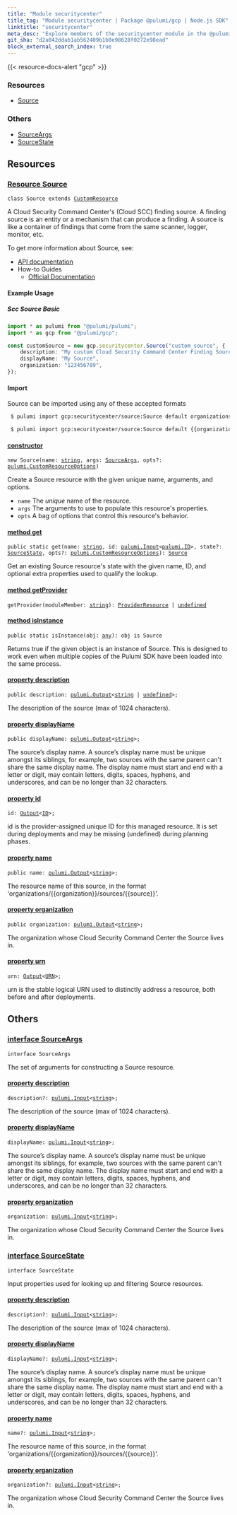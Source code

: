```yaml
---
title: "Module securitycenter"
title_tag: "Module securitycenter | Package @pulumi/gcp | Node.js SDK"
linktitle: "securitycenter"
meta_desc: "Explore members of the securitycenter module in the @pulumi/gcp package."
git_sha: "d2a042ddab1ab562409b1b0e98628f0272e98ead"
block_external_search_index: true
---
```


<!-- WARNING: this page was generated by a tool. Do not edit it by hand. -->
<!-- To change it, please see https://github.com/pulumi/docs/tree/master/tools/tscdocgen. -->

{{< resource-docs-alert "gcp" >}}




<h3>Resources</h3>
<ul class="api">
    <li><a href="#Source"><span class="symbol resource"></span>Source</a></li>
</ul>


<h3>Others</h3>
<ul class="api">
    <li><a href="#SourceArgs"><span class="symbol api"></span>SourceArgs</a></li>
    <li><a href="#SourceState"><span class="symbol api"></span>SourceState</a></li>
</ul>


<h2 id="resources">Resources</h2>
<h3 class="pdoc-module-header" id="Source" data-link-title="Source">
    <a href="https://github.com/pulumi/pulumi-gcp/blob/d2a042ddab1ab562409b1b0e98628f0272e98ead/sdk/nodejs/securitycenter/source.ts#L45">
        Resource <strong>Source</strong>
    </a>
</h3>

<pre class="highlight"><code><span class='kr'>class</span> <span class='nx'>Source</span> <span class='kr'>extends</span> <a href='/docs/reference/pkg/nodejs/pulumi/pulumi/#CustomResource'>CustomResource</a></code></pre>

A Cloud Security Command Center's (Cloud SCC) finding source. A finding
source is an entity or a mechanism that can produce a finding. A source is
like a container of findings that come from the same scanner, logger,
monitor, etc.

To get more information about Source, see:

* [API documentation](https://cloud.google.com/security-command-center/docs/reference/rest/v1beta1/organizations.sources)
* How-to Guides
    * [Official Documentation](https://cloud.google.com/binary-authorization/)

#### Example Usage
##### Scc Source Basic

```typescript
import * as pulumi from "@pulumi/pulumi";
import * as gcp from "@pulumi/gcp";

const customSource = new gcp.securitycenter.Source("custom_source", {
    description: "My custom Cloud Security Command Center Finding Source",
    displayName: "My Source",
    organization: "123456789",
});
```

#### Import

Source can be imported using any of these accepted formats

```sh
 $ pulumi import gcp:securitycenter/source:Source default organizations/{{organization}}/sources/{{name}}
```

```sh
 $ pulumi import gcp:securitycenter/source:Source default {{organization}}/{{name}}
```

<h4 class="pdoc-member-header" id="Source-constructor">
<a class="pdoc-child-name" href="https://github.com/pulumi/pulumi-gcp/blob/d2a042ddab1ab562409b1b0e98628f0272e98ead/sdk/nodejs/securitycenter/source.ts#L93"> <b>constructor</b></a>
</h4>


<pre class="highlight"><code><span class='kd'></span><span class='kd'>new</span> Source(name: <span class='kd'><a href='https://developer.mozilla.org/en-US/docs/Web/JavaScript/Reference/Global_Objects/String'>string</a></span>, args: <a href='#SourceArgs'>SourceArgs</a>, opts?: <a href='/docs/reference/pkg/nodejs/pulumi/pulumi/#CustomResourceOptions'>pulumi.CustomResourceOptions</a>)</code></pre>


Create a Source resource with the given unique name, arguments, and options.

* `name` The _unique_ name of the resource.
* `args` The arguments to use to populate this resource&#39;s properties.
* `opts` A bag of options that control this resource&#39;s behavior.

<h4 class="pdoc-member-header" id="Source-get">
<a class="pdoc-child-name" href="https://github.com/pulumi/pulumi-gcp/blob/d2a042ddab1ab562409b1b0e98628f0272e98ead/sdk/nodejs/securitycenter/source.ts#L55">method <b>get</b></a>
</h4>


<pre class="highlight"><code><span class='kd'>public static </span>get(name: <span class='kd'><a href='https://developer.mozilla.org/en-US/docs/Web/JavaScript/Reference/Global_Objects/String'>string</a></span>, id: <a href='/docs/reference/pkg/nodejs/pulumi/pulumi/#Input'>pulumi.Input</a>&lt;<a href='/docs/reference/pkg/nodejs/pulumi/pulumi/#ID'>pulumi.ID</a>&gt;, state?: <a href='#SourceState'>SourceState</a>, opts?: <a href='/docs/reference/pkg/nodejs/pulumi/pulumi/#CustomResourceOptions'>pulumi.CustomResourceOptions</a>): <a href='#Source'>Source</a></code></pre>


Get an existing Source resource's state with the given name, ID, and optional extra
properties used to qualify the lookup.

<h4 class="pdoc-member-header" id="Source-getProvider">
<a class="pdoc-child-name" href="https://github.com/pulumi/pulumi-gcp/blob/d2a042ddab1ab562409b1b0e98628f0272e98ead/sdk/nodejs/securitycenter/source.ts#L45">method <b>getProvider</b></a>
</h4>


<pre class="highlight"><code><span class='kd'></span>getProvider(moduleMember: <span class='kd'><a href='https://developer.mozilla.org/en-US/docs/Web/JavaScript/Reference/Global_Objects/String'>string</a></span>): <a href='/docs/reference/pkg/nodejs/pulumi/pulumi/#ProviderResource'>ProviderResource</a> | <span class='kd'><a href='https://developer.mozilla.org/en-US/docs/Web/JavaScript/Reference/Global_Objects/undefined'>undefined</a></span></code></pre>

<h4 class="pdoc-member-header" id="Source-isInstance">
<a class="pdoc-child-name" href="https://github.com/pulumi/pulumi-gcp/blob/d2a042ddab1ab562409b1b0e98628f0272e98ead/sdk/nodejs/securitycenter/source.ts#L66">method <b>isInstance</b></a>
</h4>


<pre class="highlight"><code><span class='kd'>public static </span>isInstance(obj: <span class='kd'><a href='https://www.typescriptlang.org/docs/handbook/basic-types.html#any'>any</a></span>): obj is Source</code></pre>


Returns true if the given object is an instance of Source.  This is designed to work even
when multiple copies of the Pulumi SDK have been loaded into the same process.

<h4 class="pdoc-member-header" id="Source-description">
<a class="pdoc-child-name" href="https://github.com/pulumi/pulumi-gcp/blob/d2a042ddab1ab562409b1b0e98628f0272e98ead/sdk/nodejs/securitycenter/source.ts#L76">property <b>description</b></a>
</h4>

<pre class="highlight"><code><span class='kd'>public </span>description: <a href='/docs/reference/pkg/nodejs/pulumi/pulumi/#Output'>pulumi.Output</a>&lt;<span class='kd'><a href='https://developer.mozilla.org/en-US/docs/Web/JavaScript/Reference/Global_Objects/String'>string</a></span> | <span class='kd'><a href='https://developer.mozilla.org/en-US/docs/Web/JavaScript/Reference/Global_Objects/undefined'>undefined</a></span>&gt;;</code></pre>

The description of the source (max of 1024 characters).

<h4 class="pdoc-member-header" id="Source-displayName">
<a class="pdoc-child-name" href="https://github.com/pulumi/pulumi-gcp/blob/d2a042ddab1ab562409b1b0e98628f0272e98ead/sdk/nodejs/securitycenter/source.ts#L84">property <b>displayName</b></a>
</h4>

<pre class="highlight"><code><span class='kd'>public </span>displayName: <a href='/docs/reference/pkg/nodejs/pulumi/pulumi/#Output'>pulumi.Output</a>&lt;<span class='kd'><a href='https://developer.mozilla.org/en-US/docs/Web/JavaScript/Reference/Global_Objects/String'>string</a></span>&gt;;</code></pre>

The source’s display name. A source’s display name must be unique
amongst its siblings, for example, two sources with the same parent
can't share the same display name. The display name must start and end
with a letter or digit, may contain letters, digits, spaces, hyphens,
and underscores, and can be no longer than 32 characters.

<h4 class="pdoc-member-header" id="Source-id">
<a class="pdoc-child-name" href="https://github.com/pulumi/pulumi-gcp/blob/d2a042ddab1ab562409b1b0e98628f0272e98ead/sdk/nodejs/securitycenter/source.ts#L45">property <b>id</b></a>
</h4>

<pre class="highlight"><code><span class='kd'></span>id: <a href='/docs/reference/pkg/nodejs/pulumi/pulumi/#Output'>Output</a>&lt;<a href='/docs/reference/pkg/nodejs/pulumi/pulumi/#ID'>ID</a>&gt;;</code></pre>

id is the provider-assigned unique ID for this managed resource.  It is set during
deployments and may be missing (undefined) during planning phases.

<h4 class="pdoc-member-header" id="Source-name">
<a class="pdoc-child-name" href="https://github.com/pulumi/pulumi-gcp/blob/d2a042ddab1ab562409b1b0e98628f0272e98ead/sdk/nodejs/securitycenter/source.ts#L88">property <b>name</b></a>
</h4>

<pre class="highlight"><code><span class='kd'>public </span>name: <a href='/docs/reference/pkg/nodejs/pulumi/pulumi/#Output'>pulumi.Output</a>&lt;<span class='kd'><a href='https://developer.mozilla.org/en-US/docs/Web/JavaScript/Reference/Global_Objects/String'>string</a></span>&gt;;</code></pre>

The resource name of this source, in the format 'organizations/{{organization}}/sources/{{source}}'.

<h4 class="pdoc-member-header" id="Source-organization">
<a class="pdoc-child-name" href="https://github.com/pulumi/pulumi-gcp/blob/d2a042ddab1ab562409b1b0e98628f0272e98ead/sdk/nodejs/securitycenter/source.ts#L93">property <b>organization</b></a>
</h4>

<pre class="highlight"><code><span class='kd'>public </span>organization: <a href='/docs/reference/pkg/nodejs/pulumi/pulumi/#Output'>pulumi.Output</a>&lt;<span class='kd'><a href='https://developer.mozilla.org/en-US/docs/Web/JavaScript/Reference/Global_Objects/String'>string</a></span>&gt;;</code></pre>

The organization whose Cloud Security Command Center the Source
lives in.

<h4 class="pdoc-member-header" id="Source-urn">
<a class="pdoc-child-name" href="https://github.com/pulumi/pulumi-gcp/blob/d2a042ddab1ab562409b1b0e98628f0272e98ead/sdk/nodejs/securitycenter/source.ts#L45">property <b>urn</b></a>
</h4>

<pre class="highlight"><code><span class='kd'></span>urn: <a href='/docs/reference/pkg/nodejs/pulumi/pulumi/#Output'>Output</a>&lt;<a href='/docs/reference/pkg/nodejs/pulumi/pulumi/#URN'>URN</a>&gt;;</code></pre>

urn is the stable logical URN used to distinctly address a resource, both before and after
deployments.



<h2 id="apis">Others</h2>
<h3 class="pdoc-module-header" id="SourceArgs" data-link-title="SourceArgs">
    <a href="https://github.com/pulumi/pulumi-gcp/blob/d2a042ddab1ab562409b1b0e98628f0272e98ead/sdk/nodejs/securitycenter/source.ts#L165">
        interface <strong>SourceArgs</strong>
    </a>
</h3>

<pre class="highlight"><code><span class='kr'>interface</span> <span class='nx'>SourceArgs</span></code></pre>

The set of arguments for constructing a Source resource.

<h4 class="pdoc-member-header" id="SourceArgs-description">
<a class="pdoc-child-name" href="https://github.com/pulumi/pulumi-gcp/blob/d2a042ddab1ab562409b1b0e98628f0272e98ead/sdk/nodejs/securitycenter/source.ts#L169">property <b>description</b></a>
</h4>

<pre class="highlight"><code><span class='kd'></span>description?: <a href='/docs/reference/pkg/nodejs/pulumi/pulumi/#Input'>pulumi.Input</a>&lt;<span class='kd'><a href='https://developer.mozilla.org/en-US/docs/Web/JavaScript/Reference/Global_Objects/String'>string</a></span>&gt;;</code></pre>

The description of the source (max of 1024 characters).

<h4 class="pdoc-member-header" id="SourceArgs-displayName">
<a class="pdoc-child-name" href="https://github.com/pulumi/pulumi-gcp/blob/d2a042ddab1ab562409b1b0e98628f0272e98ead/sdk/nodejs/securitycenter/source.ts#L177">property <b>displayName</b></a>
</h4>

<pre class="highlight"><code><span class='kd'></span>displayName: <a href='/docs/reference/pkg/nodejs/pulumi/pulumi/#Input'>pulumi.Input</a>&lt;<span class='kd'><a href='https://developer.mozilla.org/en-US/docs/Web/JavaScript/Reference/Global_Objects/String'>string</a></span>&gt;;</code></pre>

The source’s display name. A source’s display name must be unique
amongst its siblings, for example, two sources with the same parent
can't share the same display name. The display name must start and end
with a letter or digit, may contain letters, digits, spaces, hyphens,
and underscores, and can be no longer than 32 characters.

<h4 class="pdoc-member-header" id="SourceArgs-organization">
<a class="pdoc-child-name" href="https://github.com/pulumi/pulumi-gcp/blob/d2a042ddab1ab562409b1b0e98628f0272e98ead/sdk/nodejs/securitycenter/source.ts#L182">property <b>organization</b></a>
</h4>

<pre class="highlight"><code><span class='kd'></span>organization: <a href='/docs/reference/pkg/nodejs/pulumi/pulumi/#Input'>pulumi.Input</a>&lt;<span class='kd'><a href='https://developer.mozilla.org/en-US/docs/Web/JavaScript/Reference/Global_Objects/String'>string</a></span>&gt;;</code></pre>

The organization whose Cloud Security Command Center the Source
lives in.

<h3 class="pdoc-module-header" id="SourceState" data-link-title="SourceState">
    <a href="https://github.com/pulumi/pulumi-gcp/blob/d2a042ddab1ab562409b1b0e98628f0272e98ead/sdk/nodejs/securitycenter/source.ts#L138">
        interface <strong>SourceState</strong>
    </a>
</h3>

<pre class="highlight"><code><span class='kr'>interface</span> <span class='nx'>SourceState</span></code></pre>

Input properties used for looking up and filtering Source resources.

<h4 class="pdoc-member-header" id="SourceState-description">
<a class="pdoc-child-name" href="https://github.com/pulumi/pulumi-gcp/blob/d2a042ddab1ab562409b1b0e98628f0272e98ead/sdk/nodejs/securitycenter/source.ts#L142">property <b>description</b></a>
</h4>

<pre class="highlight"><code><span class='kd'></span>description?: <a href='/docs/reference/pkg/nodejs/pulumi/pulumi/#Input'>pulumi.Input</a>&lt;<span class='kd'><a href='https://developer.mozilla.org/en-US/docs/Web/JavaScript/Reference/Global_Objects/String'>string</a></span>&gt;;</code></pre>

The description of the source (max of 1024 characters).

<h4 class="pdoc-member-header" id="SourceState-displayName">
<a class="pdoc-child-name" href="https://github.com/pulumi/pulumi-gcp/blob/d2a042ddab1ab562409b1b0e98628f0272e98ead/sdk/nodejs/securitycenter/source.ts#L150">property <b>displayName</b></a>
</h4>

<pre class="highlight"><code><span class='kd'></span>displayName?: <a href='/docs/reference/pkg/nodejs/pulumi/pulumi/#Input'>pulumi.Input</a>&lt;<span class='kd'><a href='https://developer.mozilla.org/en-US/docs/Web/JavaScript/Reference/Global_Objects/String'>string</a></span>&gt;;</code></pre>

The source’s display name. A source’s display name must be unique
amongst its siblings, for example, two sources with the same parent
can't share the same display name. The display name must start and end
with a letter or digit, may contain letters, digits, spaces, hyphens,
and underscores, and can be no longer than 32 characters.

<h4 class="pdoc-member-header" id="SourceState-name">
<a class="pdoc-child-name" href="https://github.com/pulumi/pulumi-gcp/blob/d2a042ddab1ab562409b1b0e98628f0272e98ead/sdk/nodejs/securitycenter/source.ts#L154">property <b>name</b></a>
</h4>

<pre class="highlight"><code><span class='kd'></span>name?: <a href='/docs/reference/pkg/nodejs/pulumi/pulumi/#Input'>pulumi.Input</a>&lt;<span class='kd'><a href='https://developer.mozilla.org/en-US/docs/Web/JavaScript/Reference/Global_Objects/String'>string</a></span>&gt;;</code></pre>

The resource name of this source, in the format 'organizations/{{organization}}/sources/{{source}}'.

<h4 class="pdoc-member-header" id="SourceState-organization">
<a class="pdoc-child-name" href="https://github.com/pulumi/pulumi-gcp/blob/d2a042ddab1ab562409b1b0e98628f0272e98ead/sdk/nodejs/securitycenter/source.ts#L159">property <b>organization</b></a>
</h4>

<pre class="highlight"><code><span class='kd'></span>organization?: <a href='/docs/reference/pkg/nodejs/pulumi/pulumi/#Input'>pulumi.Input</a>&lt;<span class='kd'><a href='https://developer.mozilla.org/en-US/docs/Web/JavaScript/Reference/Global_Objects/String'>string</a></span>&gt;;</code></pre>

The organization whose Cloud Security Command Center the Source
lives in.

